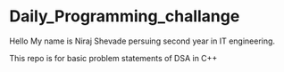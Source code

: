 # Daily_Programming_challange
Hello My name is Niraj Shevade persuing second year in IT engineering.

This repo is for basic problem statements of DSA in C++
